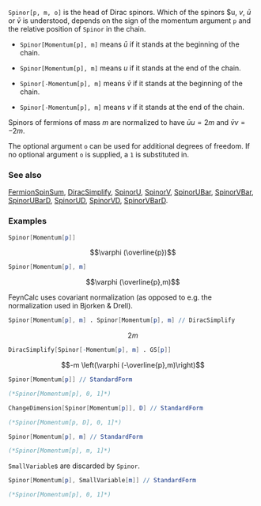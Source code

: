 `Spinor[p, m, o]` is the head of Dirac spinors. Which of the spinors $u, $v$, $\bar{u}$ or $\bar{v}$ is understood, depends on the sign of the momentum argument `p` and the relative position of `Spinor` in the chain.

- `Spinor[Momentum[p], m]` means $\bar{u}$ if it stands at the beginning of the chain.

- `Spinor[Momentum[p], m]` means $u$ if it stands at the end of the chain.

- `Spinor[-Momentum[p], m]` means $\bar{v}$ if it stands at the beginning of the chain.

- `Spinor[-Momentum[p], m]` means $v$ if it stands at the end of the chain.

Spinors of fermions of mass $m$ are normalized to have $\bar{u} u=2 m$ and  $\bar{v} v=-2 m$.

The optional argument `o` can be used for additional degrees of freedom. If no optional argument `o` is supplied, a `1` is substituted in.

### See also

[FermionSpinSum](FermionSpinSum), [DiracSimplify](DiracSimplify), [SpinorU](SpinorU), [SpinorV](SpinorV), [SpinorUBar](SpinorUBar), [SpinorVBar](SpinorVBar), [SpinorUBarD](SpinorUBarD), [SpinorUD](SpinorUD), [SpinorVD](SpinorVD), [SpinorVBarD](SpinorVBarD).

### Examples

```mathematica
Spinor[Momentum[p]]
```

$$\varphi (\overline{p})$$

```mathematica
Spinor[Momentum[p], m]
```

$$\varphi (\overline{p},m)$$

FeynCalc uses covariant normalization (as opposed to e.g. the normalization used in Bjorken & Drell).

```mathematica
Spinor[Momentum[p], m] . Spinor[Momentum[p], m] // DiracSimplify
```

$$2 m$$

```mathematica
DiracSimplify[Spinor[-Momentum[p], m] . GS[p]]
```

$$-m \left(\varphi (-\overline{p},m)\right)$$

```mathematica
Spinor[Momentum[p]] // StandardForm

(*Spinor[Momentum[p], 0, 1]*)
```

```mathematica
ChangeDimension[Spinor[Momentum[p]], D] // StandardForm

(*Spinor[Momentum[p, D], 0, 1]*)
```

```mathematica
Spinor[Momentum[p], m] // StandardForm

(*Spinor[Momentum[p], m, 1]*)
```

`SmallVariable`s are discarded by `Spinor`.

```mathematica
Spinor[Momentum[p], SmallVariable[m]] // StandardForm

(*Spinor[Momentum[p], 0, 1]*)
```